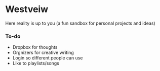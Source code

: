 # Westveiw
Here reality is up to you  (a fun sandbox for personal projects and ideas)


### To-do
<ul>
  <li>Dropbox for thoughts</li>
  <li>Orgnizers for creative writing</li>
  <li>Login so different people can use</li>
  <li>Like to playlists/songs</li>
</ul>
